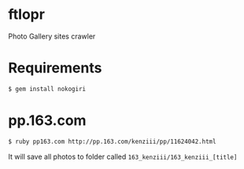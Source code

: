 ftlopr
======

Photo Gallery sites crawler

Requirements
======
```bash
$ gem install nokogiri
```

# pp.163.com
```bash
$ ruby pp163.com http://pp.163.com/kenziii/pp/11624042.html
```

It will save all photos to folder called `163_kenziii/163_kenziii_[title]`